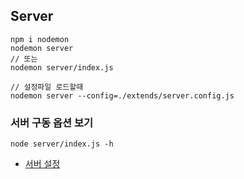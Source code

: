 ## Server
```
npm i nodemon
nodemon server
// 또는
nodemon server/index.js

// 설정파일 로드할때
nodemon server --config=./extends/server.config.js
```
 
### 서버 구동 옵션 보기
```
node server/index.js -h
```

- [서버 설정](../server/README.md)